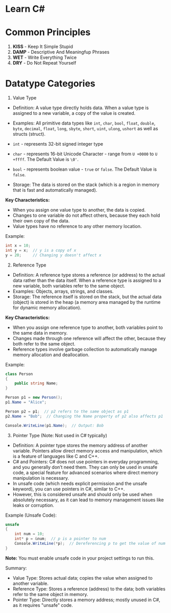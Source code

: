 # Learn C#

# Common Principles

1. **KISS** - Keep It Simple Stupid
2. **DAMP** - Descriptive And Meaningfup Phrases
3. **WET** - Write Everything Twice
4. **DRY** - Do Not Repeat Yourself

# Datatype Categories

1. Value Type

- Definition: A value type directly holds data. When a value type is assigned to a new variable, a copy of the value is created.
- Examples: All primitive data types like `int`, `char`, `bool`, `float`, `double`, `byte`, `decimal`, `float`, `long`, `sbyte`, `short`, `uint`, `ulong`, `ushort` as well as structs (struct).

- `int` - represents 32-bit signed integer type
- `char` - represents 16-bit Unicode Character - range from `U +0000` to `U +ffff`. The Default Value is `\0'`.
- `bool` - represents boolean value - `true` or `false`. The Default Value is `false`.

- Storage: The data is stored on the stack (which is a region in memory that is fast and automatically managed).

**Key Characteristics:**

- When you assign one value type to another, the data is copied.
- Changes to one variable do not affect others, because they each hold their own copy of the data.
- Value types have no reference to any other memory location.

Example:

```csharp
int x = 10;
int y = x;  // y is a copy of x
y = 20;     // Changing y doesn't affect x
```

2. Reference Type

- Definition: A reference type stores a reference (or address) to the actual data rather than the data itself. When a reference type is assigned to a new variable, both variables refer to the same object.
- Examples: Objects, arrays, strings, and classes.
- Storage: The reference itself is stored on the stack, but the actual data (object) is stored in the heap (a memory area managed by the runtime for dynamic memory allocation).

**Key Characteristics:**

- When you assign one reference type to another, both variables point to the same data in memory.
- Changes made through one reference will affect the other, because they both refer to the same object.
- Reference types involve garbage collection to automatically manage memory allocation and deallocation.

Example:

```csharp
class Person
{
    public string Name;
}

Person p1 = new Person();
p1.Name = "Alice";

Person p2 = p1;  // p2 refers to the same object as p1
p2.Name = "Bob";  // Changing the Name property of p2 also affects p1

Console.WriteLine(p1.Name);  // Output: Bob
```

3. Pointer Type (Note: Not used in C# typically)

- Definition: A pointer type stores the memory address of another variable. Pointers allow direct memory access and manipulation, which is a feature of languages like C and C++.
- C# and Pointers: C# does not use pointers in everyday programming, and you generally don’t need them. They can only be used in unsafe code, a special feature for advanced scenarios where direct memory manipulation is necessary.
- In unsafe code (which needs explicit permission and the unsafe keyword), you can use pointers in C#, similar to C++.
- However, this is considered unsafe and should only be used when absolutely necessary, as it can lead to memory management issues like leaks or corruption.

Example (Unsafe Code):

```csharp
unsafe
{
    int num = 10;
    int* p = &num;  // p is a pointer to num
    Console.WriteLine(*p);  // Dereferencing p to get the value of num
}
```

**Note:** You must enable unsafe code in your project settings to run this.

Summary:

- Value Type: Stores actual data; copies the value when assigned to another variable.
- Reference Type: Stores a reference (address) to the data; both variables refer to the same object in memory.
- Pointer Type: Directly stores a memory address; mostly unused in C#, as it requires "unsafe" code.
